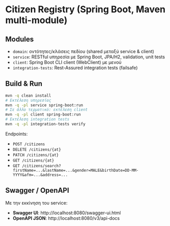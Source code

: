 # Citizen Registry (Spring Boot, Maven multi-module)

## Modules
- `domain`: οντότητες/κλάσεις πεδίου (shared μεταξύ service & client)
- `service`: RESTful υπηρεσία με Spring Boot, JPA/H2, validation, unit tests
- `client`: Spring Boot CLI client (WebClient) με μενού
- `integration-tests`: Rest-Assured integration tests (failsafe)

## Build & Run
```bash
mvn -q clean install
# Εκτέλεση υπηρεσίας
mvn -q -pl service spring-boot:run
# Σε άλλο τερματικό: εκτέλεση client
mvn -q -pl client spring-boot:run
# Εκτέλεση integration tests
mvn -q -pl integration-tests verify
```
Endpoints:
- `POST /citizens`
- `DELETE /citizens/{at}`
- `PATCH /citizens/{at}`
- `GET /citizens/{at}`
- `GET /citizens/search?firstName=...&lastName=...&gender=MALE&birthDate=DD-MM-YYYY&afm=...&address=...`


## Swagger / OpenAPI
Με την εκκίνηση του service:
- **Swagger UI**: http://localhost:8080/swagger-ui.html
- **OpenAPI JSON**: http://localhost:8080/v3/api-docs
